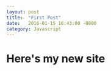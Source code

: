 ```yaml
---
layout: post
title:  "First Post"
date:   2016-01-15 16:43:00 -0800
category: Javascript
---
```


# Here's my new site
